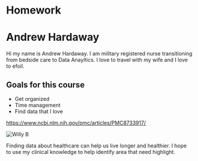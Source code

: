 # Homework
# Andrew Hardaway

Hi my name is Andrew Hardaway. I am military registered nurse transitioning from bedside care to Data Anayltics. I love to travel with my wife and I love to efoil. 

## Goals for this course

* Get organized
* Time management
* Find data that I love

https://www.ncbi.nlm.nih.gov/pmc/articles/PMC8733917/

![Willy B](https://www.scnsoft.com/blog-pictures/healthcare/health_data_analysis-02_3.png)

Finding data about healthcare can help us live longer and healthier. I hope to use my clinical knowledge to help identify area that need highlight. 
